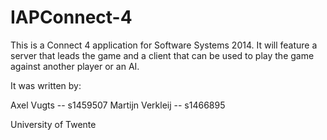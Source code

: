 IAPConnect-4
============

This is a Connect 4 application for Software Systems 2014. It will feature a server that leads the game and a client that can be used to play the game against another player or an AI.

It was written by:

Axel Vugts -- s1459507
Martijn Verkleij -- s1466895

University of Twente
